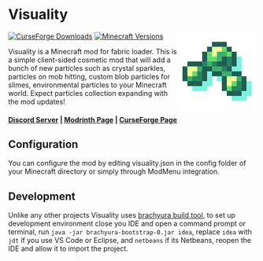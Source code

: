 # Visuality

<img align="right" width="160" src="src/main/resources/assets/visuality/icon.png">

[![CurseForge Downloads](https://cf.way2muchnoise.eu/full_521126_downloads.svg)](https://curseforge.com/minecraft/mc-mods/visuality)
[![Minecraft Versions](https://cf.way2muchnoise.eu/versions/521126.svg)](https://curseforge.com/minecraft/mc-mods/visuality)

Visuality is a Minecraft mod for fabric loader. This is a simple client-sided cosmetic mod that will add a bunch of new
particles such as crystal sparkles, particles on mob hitting, custom blob particles for slimes, environmental particles
to your Minecraft world. Expect particles collection expanding with the mod updates!

#### [Discord Server](https://discord.gg/DcemWeskeZ) | [Modrinth Page](https://modrinth.com/mod/visuality) | [CurseForge Page](https://curseforge.com/minecraft/mc-mods/visuality)

## Configuration

You can configure the mod by editing visuality.json in the config folder of your Minecraft directory or simply through
ModMenu integration.

## Development
Unlike any other projects Visuality uses [brachyura build tool](https://github.com/CoolCrabs/brachyura), to set up development environment close you IDE and open
a command prompt or terminal, run `java -jar brachyura-bootstrap-0.jar idea`, replace `idea` with `jdt` if you use VS Code
or Eclipse, and `netbeans` if its Netbeans, reopen the IDE and allow it to import the project.
